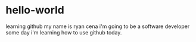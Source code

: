 # hello-world
learning github
my name is ryan cena
i'm going to be a software developer some day
i'm learning how to use github today.
